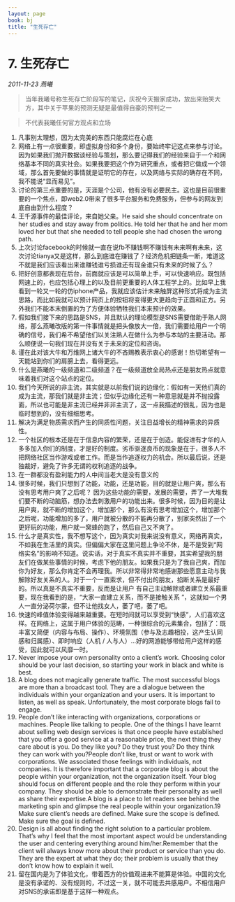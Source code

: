 ```yaml
---
layout: page
book: bj
title: "生死存亡"
---
```


# 7. 生死存亡

<time><em>2011-11-23</em></time> <span class="tags"><em>燕曦</em></span>

> 当年我曦号称生死存亡阶段写的笔记，庆祝今天搬家成功，放出来贻笑大方，其中关于苹果的预测无疑是最值得自豪的预判之一

> 不代表我曦任何官方观点和立场

1. 凡事别太理想，因为太完美的东西只能腐烂在心底
2. 网络上有一点很重要，即虚拟身份和多个身份，要始终牢记这点来参与讨论。因为如果我们抛开数据谈经验与策划，那么要记得我们的经验来自于一个和网络基本不同的真实社会。如果我要把这个作为研究重点，或者把它做成一个领域，那么首先要做的事情就是证明它的存在，以及网络与实际的确存在不同，我不能说“显而易见”。
3. 讨论的第三点重要的是，天涯是个公司，他有没有必要民主。这也是目前很重要的一个焦点，即web2.0带来了很多平台服务和免费服务，但参与的网友到底自由到什么程度？
4. 王千源事件的最佳评论，来自她父亲。He said she should concentrate on her studies and stay away from politics. He told her that he and her mom loved her but that she needed to tell people she had chosen the wrong path.
5. 上次讨论facebook的时候就一直在说fb不赚钱啊不赚钱有未来啊有未来，这次讨论tianya又是这样，那么到底谁在赚钱了？经济危机把链条一断，难道这不就是我们应该看出来谁赚钱谁亏损谁还有现金谁只有未来的时候了么？
6. 把好创意都表现在后台，前面就应该是可以简单上手，可以快速响应。既包括网速上的，也应包括心理上的以及目前更重要的人体工程学上的。比如早上我看到一轮又一轮的仿iphone产品，我就应该估计未来触屏这种形式将成为主流思路，而比如我就可以预计网页上的按钮将变得更大更趋向于正圆和正方。另外我们不能本末倒置的为了方便体验牺牲我们本来预计的效果。
7. 假如我们接下来的思路是SNS，并且默认的理论模型是SNS需要借助于熟人网络，那么燕曦改版的第一件事情就是把头像放大一倍，我们需要给用户一个明确的信号，我们希不希望他们以关注熟人在做什么为参与本站的主要活动。那么顺便说一句我们现在并没有关于未来的定位和咨询。
8. 谨在此对该大牛和万维网上诸大牛的不吝赐教表示衷心的感谢！热切希望有一天能站到你们的肩膀上去，看得更远。
9. 什么是燕曦的一级频道和二级频道？在一级频道放全局热点还是朋友热点就意味着我们对这个站点的定位。
10. 我们今天所说的非主流，其实就是以前我们说的边缘化：假如有一天他们真的成为主流，那我们就是非主流；但似乎边缘化还有一种意思就是并不抛投露面，所以也可能是非主流已经并非非主流了，这一点我描述的很乱，因为也是临时想到的，没有细细思考。
11. 解决为满足物质需求而产生的同质性问题，关注日益增长的精神需求的异质性。
12. 一个社区的根本还是在于信息内容的繁荣，还是在于创造。能促进有才华的人多多加入你们的制度，才是好的制度。劣币驱逐良币的现象是在于，很多人不把网络社区当作游戏或者工作。而是当作追逐权力的机会。所以最后说，还是独裁好，避免了许多无谓的权利追逐的战争。
13. 在一群都没有盈利能力的人中间当老大是没有意义的
14. 很多时候，我们只想到了功能，功能，还是功能，目的就是让用户爽，那么有没有思考用户爽了之后呢？ 因为这些功能的需要，发展的需要，弄了一大堆我们要不断的动脑筋，想办法去刺激用户的功能出来。很多时候，因为目的是让用户爽，就不断的增加这个，增加那个，那么有没有思考增加这个，增加那个之后呢，功能增加的多了，用户就被分散的不能再分散了，别家突然出了一个更好玩的功能，用户就一窝蜂的跑了，然后自己又不爽了。
15. 什么才是真实性，我不想写这个，因为真实对我来说没有意义，网络再真实，不如我在生活里的真实。但偏偏大家在这里问题上争论不休，是不是受到“网络实名”的影响不知道。说实话，对于真实不真实并不重要，其实希望我的朋友们在做某些事情的时候，考虑下他的朋友。如果我只是为了我自己爽，而加你为好友，那么你肯定不会再理我。所以非常得非常地感谢那些愿意主动与我解除好友关系的人。对于一个一直索求，但不付出的朋友，掐断关系是最好的。所以真是不真实不重要，反而是让用户 有自己主动解除或者建立关系最重要，现在我看到的是，“大家一直建立关系，而不是接触关系 ”，这就如一个男人一直分泌荷尔蒙，但不让他找女人，萎了吧，萎了吧。
16. 快速的峰值体验变得越来越重要。在短时间就可以享受到“快感”，人们喜欢这样。在网络上，这属于用户体验的范畴，一种很综合的元素集合，包括了：既丰富又简便（内容与布局、操作）、环境氛围（参与及志趣相投，这产生认同感和归属感）、即时响应（人机 / 人与人）...好的网游能够带给用户这样的感受，因此就可以风靡一时。
17. Never impose your own personality onto a client’s work. Choosing color should be your last decision, so starting your work in black and white is best.
18. A blog does not magically generate traffic. The most successful blogs are more than a broadcast tool. They are a dialogue between the individuals within your organization and your users. It is important to listen, as well as speak. Unfortunately, the most corporate blogs fail to engage.
19. People don’t like interacting with organizations, corporations or machines. People like talking to people. One of the things I have learnt about selling web design services is that once people have established that you offer a good service at a reasonable price, the next thing they care about is you. Do they like you? Do they trust you? Do they think they can work with you?People don’t like, trust or want to work with corporations. We associated those feelings with individuals, not companies. It is therefore important that a corporate blog is about the people within your organization, not the organization itself. Your blog should focus on different people and the role they perform within your company. They should be able to demonstrate their personality as well as share their expertise.A blog is a place to let readers see behind the marketing spin and glimpse the real people within your organization.19 Make sure client’s needs are defined. Make sure the scope is defined. Make sure the goal is defined.
20. Design is all about finding the right solution to a particular problem. That’s why I feel that the most important aspect would be understanding the user and centering everything around him/her.Remember that the client will always know more about their product or service than you do. They are the expert at what they do; their problem is usually that they don’t know how to explain it well.
21. 留在国内是为了体验文化，带着西方的价值观进来不能算是体验。中国的文化是没有承诺的、没有规则的，不过这一关，就不可能去共感用户。不相信用户对SNS的承诺即是基于这样一种观点。
